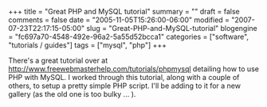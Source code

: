 +++
title = "Great PHP and MySQL tutorial"
summary = ""
draft = false
comments = false
date = "2005-11-05T15:26:00-06:00"
modified = "2007-07-23T22:17:15-05:00"
slug = "Great-PHP-and-MySQL-tutorial"
blogengine = "fc697a70-4548-492e-96a2-5a55d52bcca1"
categories = ["software", "tutorials / guides"]
tags = ["mysql", "php"]
+++

<p>
There&#39;s a great tutorial over at <a href="http://www.freewebmasterhelp.com/tutorials/phpmysql">http://www.freewebmasterhelp.com/tutorials/phpmysql</a> detailing how to use PHP with MySQL.  I worked through this tutorial, along with a couple of others, to setup a pretty simple PHP script.  I&#39;ll be adding to it for a new gallery (as the old one is too bulky ... ).<!--more--><!--adsense-->
</p>

